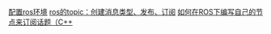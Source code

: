 [配置ros环境](https://www.douban.com/note/516838470/)
[ros的topic：创建消息类型、发布、订阅](https://blog.csdn.net/jing35030401/article/details/17591381)
[如何在ROS下编写自己的节点来订阅话题（C++](https://blog.csdn.net/u013453604/article/details/49102957)
